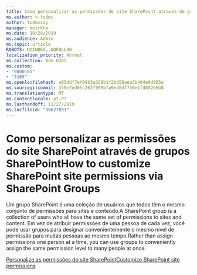 ```yaml
---
title: Como personalizar as permissões do site SharePoint através de grupos SharePoint
ms.author: v-todmc
author: todmccoy
manager: mnirkhe
ms.date: 10/28/2019
ms.audience: Admin
ms.topic: article
ROBOTS: NOINDEX, NOFOLLOW
localization_priority: Normal
ms.collection: Adm_O365
ms.custom:
- "9000165"
- "3165"
ms.openlocfilehash: a05ddf7ef09b3a268b1f2bd58aea3b4d4e9d905e
ms.sourcegitcommit: 358e7ed05c262f909bfa9ed0df730e1fd89266b8
ms.translationtype: MT
ms.contentlocale: pt-PT
ms.lasthandoff: 11/27/2019
ms.locfileid: "39627893"
---
```

# <a name="how-to-customize-sharepoint-site-permissions-via-sharepoint-groups"></a><span data-ttu-id="1a290-102">Como personalizar as permissões do site SharePoint através de grupos SharePoint</span><span class="sxs-lookup"><span data-stu-id="1a290-102">How to customize SharePoint site permissions via SharePoint Groups</span></span> 

<span data-ttu-id="1a290-103">Um grupo SharePoint é uma coleção de usuários que todos têm o mesmo conjunto de permissões para sites e conteúdo.</span><span class="sxs-lookup"><span data-stu-id="1a290-103">A SharePoint group is a collection of users who all have the same set of permissions to sites and content.</span></span> <span data-ttu-id="1a290-104">Em vez de atribuir permissões de uma pessoa de cada vez, você pode usar grupos para designar convenientemente o mesmo nível de permissão para muitas pessoas ao mesmo tempo.</span><span class="sxs-lookup"><span data-stu-id="1a290-104">Rather than assign permissions one person at a time, you can use groups to conveniently assign the same permission level to many people at once.</span></span>

[<span data-ttu-id="1a290-105">Personalize as permissões do site SharePoint</span><span class="sxs-lookup"><span data-stu-id="1a290-105">Customize SharePoint site permissions</span></span>](https://docs.microsoft.com/sharepoint/customize-sharepoint-site-permissions)